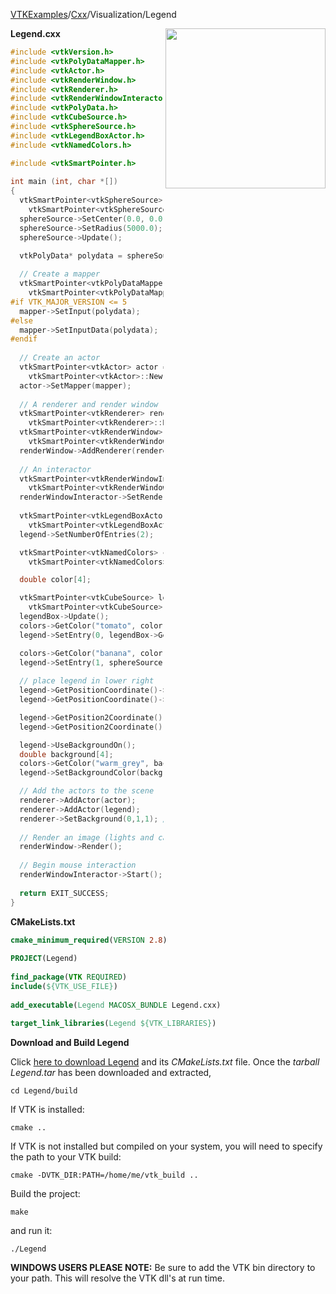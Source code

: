 [VTKExamples](Home)/[Cxx](Cxx)/Visualization/Legend

<img align="right" src="https://github.com/lorensen/VTKExamples/raw/master/Testing/Baseline/Visualization/TestLegend.png" width="256" />

**Legend.cxx**
```c++
#include <vtkVersion.h>
#include <vtkPolyDataMapper.h>
#include <vtkActor.h>
#include <vtkRenderWindow.h>
#include <vtkRenderer.h>
#include <vtkRenderWindowInteractor.h>
#include <vtkPolyData.h>
#include <vtkCubeSource.h>
#include <vtkSphereSource.h>
#include <vtkLegendBoxActor.h>
#include <vtkNamedColors.h>

#include <vtkSmartPointer.h>
 
int main (int, char *[])
{
  vtkSmartPointer<vtkSphereSource> sphereSource = 
    vtkSmartPointer<vtkSphereSource>::New();
  sphereSource->SetCenter(0.0, 0.0, 0.0);
  sphereSource->SetRadius(5000.0);
  sphereSource->Update();

  vtkPolyData* polydata = sphereSource->GetOutput();
 
  // Create a mapper
  vtkSmartPointer<vtkPolyDataMapper> mapper = 
    vtkSmartPointer<vtkPolyDataMapper>::New();
#if VTK_MAJOR_VERSION <= 5
  mapper->SetInput(polydata);
#else
  mapper->SetInputData(polydata);
#endif
 
  // Create an actor
  vtkSmartPointer<vtkActor> actor = 
    vtkSmartPointer<vtkActor>::New();
  actor->SetMapper(mapper);
 
  // A renderer and render window
  vtkSmartPointer<vtkRenderer> renderer = 
    vtkSmartPointer<vtkRenderer>::New();
  vtkSmartPointer<vtkRenderWindow> renderWindow = 
    vtkSmartPointer<vtkRenderWindow>::New();
  renderWindow->AddRenderer(renderer);
 
  // An interactor
  vtkSmartPointer<vtkRenderWindowInteractor> renderWindowInteractor = 
    vtkSmartPointer<vtkRenderWindowInteractor>::New();
  renderWindowInteractor->SetRenderWindow(renderWindow);
 
  vtkSmartPointer<vtkLegendBoxActor> legend = 
    vtkSmartPointer<vtkLegendBoxActor>::New();
  legend->SetNumberOfEntries(2);

  vtkSmartPointer<vtkNamedColors> colors =
    vtkSmartPointer<vtkNamedColors>::New();

  double color[4];

  vtkSmartPointer<vtkCubeSource> legendBox = 
    vtkSmartPointer<vtkCubeSource>::New();
  legendBox->Update();
  colors->GetColor("tomato", color);
  legend->SetEntry(0, legendBox->GetOutput(), "Box", color);

  colors->GetColor("banana", color);
  legend->SetEntry(1, sphereSource->GetOutput(), "Ball", color);
  
  // place legend in lower right
  legend->GetPositionCoordinate()->SetCoordinateSystemToView();
  legend->GetPositionCoordinate()->SetValue(.5, -1.0);

  legend->GetPosition2Coordinate()->SetCoordinateSystemToView();
  legend->GetPosition2Coordinate()->SetValue(1.0, -0.5);

  legend->UseBackgroundOn();
  double background[4];
  colors->GetColor("warm_grey", background);
  legend->SetBackgroundColor(background);

  // Add the actors to the scene
  renderer->AddActor(actor);
  renderer->AddActor(legend);
  renderer->SetBackground(0,1,1); // Background color cyan
 
  // Render an image (lights and cameras are created automatically)
  renderWindow->Render();
 
  // Begin mouse interaction
  renderWindowInteractor->Start();
 
  return EXIT_SUCCESS;
}
```
**CMakeLists.txt**
```cmake
cmake_minimum_required(VERSION 2.8)
 
PROJECT(Legend)
 
find_package(VTK REQUIRED)
include(${VTK_USE_FILE})
 
add_executable(Legend MACOSX_BUNDLE Legend.cxx)
 
target_link_libraries(Legend ${VTK_LIBRARIES})
```

**Download and Build Legend**

Click [here to download Legend](https://github.com/lorensen/VTKWikiExamplesTarballs/raw/master/Legend.tar) and its *CMakeLists.txt* file.
Once the *tarball Legend.tar* has been downloaded and extracted,
```
cd Legend/build 
```
If VTK is installed:
```
cmake ..
```
If VTK is not installed but compiled on your system, you will need to specify the path to your VTK build:
```
cmake -DVTK_DIR:PATH=/home/me/vtk_build ..
```
Build the project:
```
make
```
and run it:
```
./Legend
```
**WINDOWS USERS PLEASE NOTE:** Be sure to add the VTK bin directory to your path. This will resolve the VTK dll's at run time.

